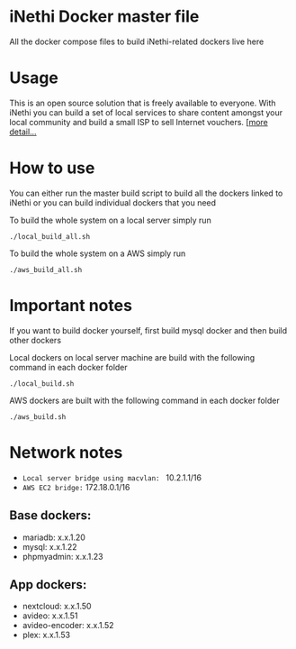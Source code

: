 # iNethi Docker master file

All the docker compose files to build iNethi-related dockers live here

# Usage
This is an open source solution that is freely available to everyone. With iNethi you can build a set of local services to share content amongst your local community and build a small ISP to sell Internet vouchers. [[more detail...](https://inethi.net)

# How to use

You can either run the master build script to build all the dockers linked to iNethi or you can build individual dockers that you need

To build the whole system on a local server simply run
```
./local_build_all.sh
```
To build the whole system on a AWS simply run
```
./aws_build_all.sh
```

# Important notes

If you want to build docker yourself, first build mysql docker and then build other dockers

Local dockers on local server machine are build with the following command in each docker folder

```
./local_build.sh
```

AWS dockers are built with the following command in each docker folder

```
./aws_build.sh
```

# Network notes

- `Local server bridge using macvlan: ` 10.2.1.1/16
- `AWS EC2 bridge:` 172.18.0.1/16


## Base dockers:
- mariadb: x.x.1.20
- mysql: x.x.1.22
- phpmyadmin: x.x.1.23


## App dockers:
- nextcloud: x.x.1.50
- avideo: x.x.1.51
- avideo-encoder: x.x.1.52
- plex: x.x.1.53

